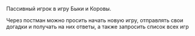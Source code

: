 Пассивный игрок в игру Быки и Коровы.

Через постман можно просить начать новую игру, отправлять свои догадки и получать на них ответы, а также запросить список всех игр
